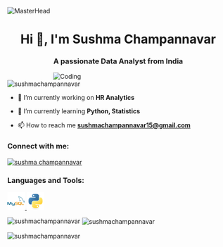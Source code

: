 ![MasterHead](https://png.pngtree.com/background/20230617/original/pngtree-web-banner-3d-rendered-ui-for-seo-data-analytics-and-future-picture-image_3704909.jpg)
<h1 align="center">Hi 👋, I'm Sushma Champannavar</h1>
<h3 align="center">A passionate Data Analyst from India</h3>
<img align="right" alt="Coding" width="400" src="https://rte.mx/wp-content/uploads/2020/05/LinesCreatives_animation-9.gif">

<p align="left"> <img src="https://komarev.com/ghpvc/?username=sushmachampannavar&label=Profile%20views&color=0e75b6&style=flat" alt="sushmachampannavar" /> </p>

- 🔭 I’m currently working on **HR Analytics**

- 🌱 I’m currently learning **Python, Statistics**

- 📫 How to reach me **sushmachampannavar15@gmail.com**

<h3 align="left">Connect with me:</h3>
<p align="left">
<a href="https://linkedin.com/in/sushma champannavar" target="blank"><img align="center" src="https://raw.githubusercontent.com/rahuldkjain/github-profile-readme-generator/master/src/images/icons/Social/linked-in-alt.svg" alt="sushma champannavar" height="30" width="40" /></a>
</p>

<h3 align="left">Languages and Tools:</h3>
<p align="left"> <a href="https://www.mysql.com/" target="_blank" rel="noreferrer"> <img src="https://raw.githubusercontent.com/devicons/devicon/master/icons/mysql/mysql-original-wordmark.svg" alt="mysql" width="40" height="40"/> </a> <a href="https://www.python.org" target="_blank" rel="noreferrer"> <img src="https://raw.githubusercontent.com/devicons/devicon/master/icons/python/python-original.svg" alt="python" width="40" height="40"/> </a> </p>

<p><img align="left" src="https://github-readme-stats.vercel.app/api/top-langs?username=sushmachampannavar&show_icons=true&locale=en&layout=compact" alt="sushmachampannavar" /></p>

<p>&nbsp;<img align="center" src="https://github-readme-stats.vercel.app/api?username=sushmachampannavar&show_icons=true&locale=en" alt="sushmachampannavar" /></p>

<p><img align="center" src="https://github-readme-streak-stats.herokuapp.com/?user=sushmachampannavar&" alt="sushmachampannavar" /></p>
